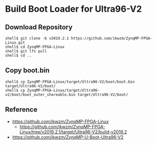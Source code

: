 Build Boot Loader for Ultra96-V2
====================================================================================

## Download Repository

```console
shell$ git clone -b v2019.2.1 https://github.com/ikwzm/ZynqMP-FPGA-Linux.git
shell$ cd ZynqMP-FPGA-Linux
shell$ git lfs pull
shell$ cd ..
```

## Copy boot.bin

```console
shell$ cp ZynqMP-FPGA-Linux/target/Ultra96-V2/boot/boot.bin                 target/Ultra96-V2/boot/
shell$ cp ZynqMP-FPGA-Linux/target/Ultra96-v2/boot/boot_outer_shareable.bin target/Ultra96-V2/boot/
```

## Reference

* https://github.com/ikwzm/ZynqMP-FPGA-Linux
  - https://github.com/ikwzm/ZynqMP-FPGA-Linux/tree/v2019.2.1/target/Ultra96-V2/build-v2019.2
* https://github.com/ikwzm/ZynqMP-U-Boot-Ultra96-V2

